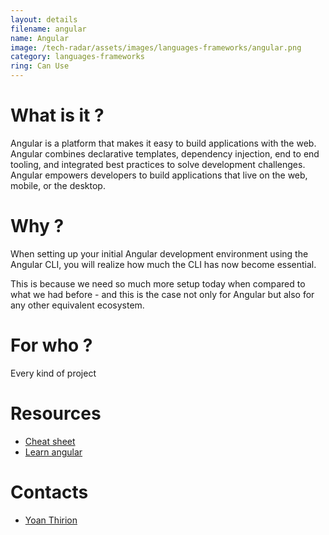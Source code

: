 ```yaml
---
layout: details
filename: angular
name: Angular
image: /tech-radar/assets/images/languages-frameworks/angular.png 
category: languages-frameworks
ring: Can Use
---
```


# What is it ?
Angular is a platform that makes it easy to build applications with the web. Angular combines declarative templates, dependency injection, end to end tooling, and integrated best practices to solve development challenges. Angular empowers developers to build applications that live on the web, mobile, or the desktop.

# Why ?
When setting up your initial Angular development environment using the Angular CLI, you will realize how much the CLI has now become essential.

This is because we need so much more setup today when compared to what we had before - and this is the case not only for Angular but also for any other equivalent ecosystem.

# For who ?
Every kind of project

# Resources
- [Cheat sheet](https://angular.io/guide/cheatsheet)
- [Learn angular](https://hackr.io/tutorials/learn-angular)

# Contacts
- [Yoan Thirion](https://www.linkedin.com/in/yoanthirion/)
